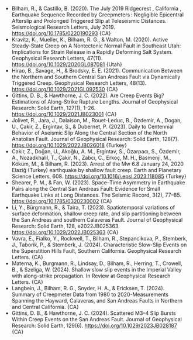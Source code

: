 * Bilham, R., & Castillo, B. (2020). The July 2019 Ridgecrest , California , Earthquake Sequence Recorded by Creepmeters : Negligible Epicentral Afterslip and Prolonged Triggered Slip at Teleseismic Distances. Seismological Research Letters, July 2019. https://doi.org/10.1785/0220190293 {CA}
* Kravitz, K., Mueller, K., Bilham, R. G., & Walton, M. (2020). Active Steady-State Creep on A Nontectonic Normal Fault in Southeast Utah: Implications for Strain Release in a Rapidly Deforming Salt System. Geophysical Research Letters, 47(11). https://doi.org/10.1029/2020GL087081 {Utah}
* Hirao, B., Savage, H., & Brodsky, E. E. (2021). Communication Between the Northern and Southern Central San Andreas Fault via Dynamically Triggered Creep. Geophysical Research Letters, 48(13). https://doi.org/10.1029/2021GL092530 {CA}
* Gittins, D. B., & Hawthorne, J. C. (2022). Are Creep Events Big? Estimations of Along-Strike Rupture Lengths. Journal of Geophysical Research: Solid Earth, 127(1), 1–26. https://doi.org/10.1029/2021JB023001 {CA}
* Jolivet, R., Jara, J., Dalaison, M., Rouet-Leduc, B., Özdemir, A., Dogan, U., Çakir, Z., Ergintav, S., & Dubernet, P. (2023). Daily to Centennial Behavior of Aseismic Slip Along the Central Section of the North Anatolian Fault. Journal of Geophysical Research: Solid Earth, 128(7). https://doi.org/10.1029/2022JB026018 {Turkey}
* Cakir, Z., Doğan, U., Akoğlu, A. M., Ergintav, S., Özarpacı, S., Özdemir, A., Nozadkhalil, T., Çakir, N., Zabcı, C., Erkoç, M. H., Basmenji, M., Köküm, M., & Bilham, R. (2023). Arrest of the Mw 6.8 January 24, 2020 Elaziğ (Turkey) earthquake by shallow fault creep. Earth and Planetary Science Letters, 608. https://doi.org/10.1016/j.epsl.2023.118085 {Turkey}
* Shearer, P. M., & Fan, W. (2023). Space–Time Asymmetry in Earthquake Pairs along the Central San Andreas Fault: Evidence for Small Earthquake Links at Long Distances. The Seismic Record, 3(2), 77–85. https://doi.org/10.1785/0320230002 {CA}
* Li, Y., Bürgmann, R., & Taira, T. (2023). Spatiotemporal variations of surface deformation, shallow creep rate, and slip partitioning between the San Andreas and southern Calaveras Fault. Journal of Geophysical Research: Solid Earth, 128, e2022JB025363. https://doi.org/10.1029/2022JB025363 {CA}
* Vavra, E., Fialko, Y., Rockwell, T., Bilham, R., Stepancikova, P., Stemberk, J., Taborik, P., & Stemberk, J. (2024). Characteristic Slow-Slip Events on the Superstition Hills Fault, Southern California. Geophysical Research Letters. {CA}
* Materna, K., Burgmann, R., Lindsay, D., Bilham, R., Herring, T., Crowell, B., & Szeliga, W. (2024). Shallow slow slip events in the Imperial Valley with along-strike propagation. In Review at Geophysical Research Letters. {CA}
* Langbein, J., Bilham, R. G., Snyder, H. A., & Ericksen, T. (2024). Summary of Creepmeter Data from 1980 to 2020-Measurements Spanning the Hayward, Calaveras, and San Andreas Faults in Northern and Central California. {CA}
* Gittins, D. B., & Hawthorne, J. C. (2024). Scattered M3–4 Slip Bursts Within Creep Events on the San Andreas Fault. Journal of Geophysical Research: Solid Earth, 129(6). https://doi.org/10.1029/2023JB028187 {CA}
